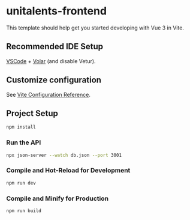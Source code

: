 # unitalents-frontend

This template should help get you started developing with Vue 3 in Vite.

## Recommended IDE Setup

[VSCode](https://code.visualstudio.com/) + [Volar](https://marketplace.visualstudio.com/items?itemName=Vue.volar) (and disable Vetur).

## Customize configuration

See [Vite Configuration Reference](https://vite.dev/config/).

## Project Setup

```sh
npm install
```
### Run the API

```sh
npx json-server --watch db.json --port 3001
```

### Compile and Hot-Reload for Development

```sh
npm run dev
```

### Compile and Minify for Production

```sh
npm run build
```
